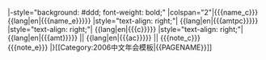 |-style="background: #ddd; font-weight: bold;"
|colspan="2"|{{{name_c}}}<br />{{lang|en|{{{name_e}}}}}
|style="text-align: right;"| {{lang|en|{{{amtpc}}}}}
|style="text-align: right;"| {{lang|en|{{{c}}}}}
|style="text-align: right;"| {{lang|en|{{{amt}}}}} || {{lang|en|{{{ac}}}}} || {{{note_c}}}<br />{{{note_e}}}
|}<noinclude>[[Category:2006中文年会模板|{{PAGENAME}}]]</noinclude>